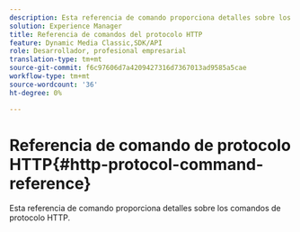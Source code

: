 ```yaml
---
description: Esta referencia de comando proporciona detalles sobre los comandos de protocolo HTTP.
solution: Experience Manager
title: Referencia de comandos del protocolo HTTP
feature: Dynamic Media Classic,SDK/API
role: Desarrollador, profesional empresarial
translation-type: tm+mt
source-git-commit: f6c97606d7a4209427316d7367013ad9585a5cae
workflow-type: tm+mt
source-wordcount: '36'
ht-degree: 0%

---
```



# Referencia de comando de protocolo HTTP{#http-protocol-command-reference}

Esta referencia de comando proporciona detalles sobre los comandos de protocolo HTTP.

